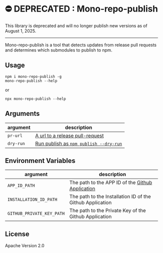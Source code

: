 # ⛔️ DEPRECATED : Mono-repo-publish

This library is deprecated and will no longer publish new versions
as of August 1, 2025.

---

Mono-repo-publish is a tool that detects updates from release pull requests and determines which submodules to publish to npm.

## Usage

```
npm i mono-repo-publish -g
mono-repo-publish --help
``` 

 or 

`npx mono-repo-publish --help`

## Arguments

| argument          | description
|-------------------|---------------------------------------------------------|
| `pr-url`          | [A url to a release pull-request](https://github.com/googleapis/release-please#whats-a-release-pr) |
| `dry-run`         | [Run publish as `npm publish --dry-run`](https://docs.npmjs.com/cli/v7/commands/npm-publish) |

## Environment Variables

| argument                 | description
|--------------------------|---------------------------------------------------------|
| `APP_ID_PATH`            | The path to the APP ID of the [Github Application](https://docs.github.com/en/developers/apps/authenticating-with-github-apps) |
| `INSTALLATION_ID_PATH`   | The path to the Installation ID of the Github Application|
| `GITHUB_PRIVATE_KEY_PATH`| The path to the Private Key of the Github Application |

## License

Apache Version 2.0

